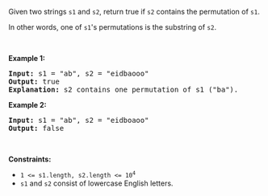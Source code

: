 Given two strings `` s1 `` and `` s2 ``, return true if `` s2 `` contains the permutation of `` s1 ``.

In other words, one of `` s1 ``'s permutations is the substring of `` s2 ``.

&nbsp;

__Example 1:__

<pre>
<strong>Input:</strong> s1 = "ab", s2 = "eidbaooo"
<strong>Output:</strong> true
<strong>Explanation:</strong> s2 contains one permutation of s1 ("ba").
</pre>

__Example 2:__

<pre>
<strong>Input:</strong> s1 = "ab", s2 = "eidboaoo"
<strong>Output:</strong> false
</pre>

&nbsp;

__Constraints:__

*   <code>1 &lt;= s1.length, s2.length &lt;= 10<sup>4</sup></code>
*   `` s1 `` and `` s2 `` consist of lowercase English letters.